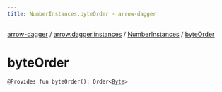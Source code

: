 ```yaml
---
title: NumberInstances.byteOrder - arrow-dagger
---
```


[arrow-dagger](../../index.html) / [arrow.dagger.instances](../index.html) / [NumberInstances](index.html) / [byteOrder](./byte-order.html)

# byteOrder

`@Provides fun byteOrder(): Order<`[`Byte`](https://kotlinlang.org/api/latest/jvm/stdlib/kotlin/-byte/index.html)`>`